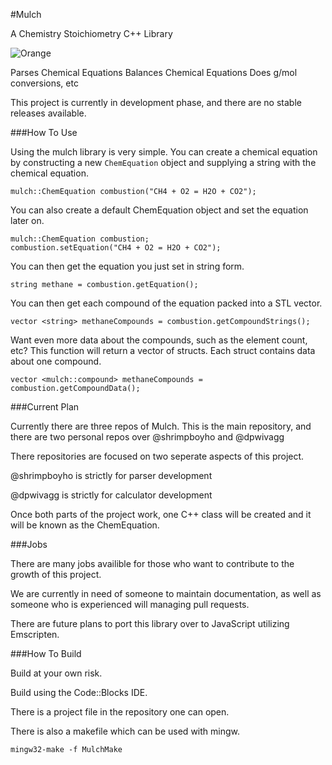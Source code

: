 #Mulch

A Chemistry Stoichiometry C++ Library

![Orange](http://www.arktimes.com/binary/fedc/1305756869-orange.png)

Parses Chemical Equations
Balances Chemical Equations
Does g/mol conversions, etc

This project is currently in development phase, and there are no stable releases available.

###How To Use

Using the mulch library is very simple. You can create a chemical equation by constructing a new ```ChemEquation``` object and supplying a string with the chemical equation.

```
mulch::ChemEquation combustion("CH4 + O2 = H2O + CO2");
```

You can also create a default ChemEquation object and set the equation later on.

```
mulch::ChemEquation combustion;
combustion.setEquation("CH4 + O2 = H2O + CO2");
```

You can then get the equation you just set in string form.

```
string methane = combustion.getEquation();
```

You can then get each compound of the equation packed into a STL vector.

```
vector <string> methaneCompounds = combustion.getCompoundStrings();
```

Want even more data about the compounds, such as the element count, etc? This function will return a vector of structs. Each struct contains data about one compound.

```
vector <mulch::compound> methaneCompounds = combustion.getCompoundData();
```

###Current Plan

Currently there are three repos of Mulch. This is the main repository, and there are two personal repos over @shrimpboyho and @dpwivagg 

There repositories are focused on two seperate aspects of this project.

@shrimpboyho is strictly for parser development

@dpwivagg is strictly for calculator development

Once both parts of the project work, one C++ class will be created and it will be known as the ChemEquation.

###Jobs

There are many jobs availible for those who want to contribute to the growth of this project.

We are currently in need of someone to maintain documentation, as well as someone who is experienced will managing pull requests.

There are future plans to port this library over to JavaScript utilizing Emscripten.

###How To Build

Build at your own risk.

Build using the Code::Blocks IDE.

There is a project file in the repository one can open.

There is also a makefile which can be used with mingw.

```mingw32-make -f MulchMake```
